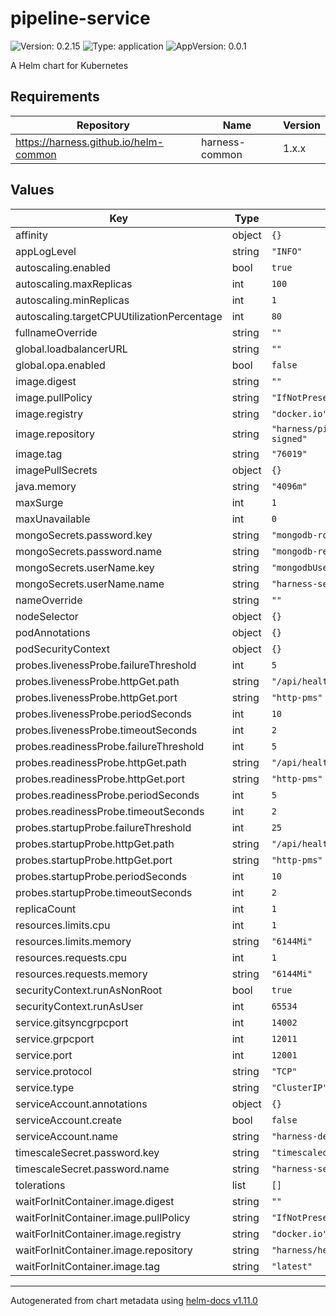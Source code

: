 # pipeline-service

![Version: 0.2.15](https://img.shields.io/badge/Version-0.2.15-informational?style=flat-square) ![Type: application](https://img.shields.io/badge/Type-application-informational?style=flat-square) ![AppVersion: 0.0.1](https://img.shields.io/badge/AppVersion-0.0.1-informational?style=flat-square)

A Helm chart for Kubernetes

## Requirements

| Repository | Name | Version |
|------------|------|---------|
| https://harness.github.io/helm-common | harness-common | 1.x.x |

## Values

| Key | Type | Default | Description |
|-----|------|---------|-------------|
| affinity | object | `{}` |  |
| appLogLevel | string | `"INFO"` |  |
| autoscaling.enabled | bool | `true` |  |
| autoscaling.maxReplicas | int | `100` |  |
| autoscaling.minReplicas | int | `1` |  |
| autoscaling.targetCPUUtilizationPercentage | int | `80` |  |
| fullnameOverride | string | `""` |  |
| global.loadbalancerURL | string | `""` |  |
| global.opa.enabled | bool | `false` |  |
| image.digest | string | `""` |  |
| image.pullPolicy | string | `"IfNotPresent"` |  |
| image.registry | string | `"docker.io"` |  |
| image.repository | string | `"harness/pipeline-service-signed"` |  |
| image.tag | string | `"76019"` |  |
| imagePullSecrets | object | `{}` |  |
| java.memory | string | `"4096m"` |  |
| maxSurge | int | `1` |  |
| maxUnavailable | int | `0` |  |
| mongoSecrets.password.key | string | `"mongodb-root-password"` |  |
| mongoSecrets.password.name | string | `"mongodb-replicaset-chart"` |  |
| mongoSecrets.userName.key | string | `"mongodbUsername"` |  |
| mongoSecrets.userName.name | string | `"harness-secrets"` |  |
| nameOverride | string | `""` |  |
| nodeSelector | object | `{}` |  |
| podAnnotations | object | `{}` |  |
| podSecurityContext | object | `{}` |  |
| probes.livenessProbe.failureThreshold | int | `5` |  |
| probes.livenessProbe.httpGet.path | string | `"/api/health"` |  |
| probes.livenessProbe.httpGet.port | string | `"http-pms"` |  |
| probes.livenessProbe.periodSeconds | int | `10` |  |
| probes.livenessProbe.timeoutSeconds | int | `2` |  |
| probes.readinessProbe.failureThreshold | int | `5` |  |
| probes.readinessProbe.httpGet.path | string | `"/api/health"` |  |
| probes.readinessProbe.httpGet.port | string | `"http-pms"` |  |
| probes.readinessProbe.periodSeconds | int | `5` |  |
| probes.readinessProbe.timeoutSeconds | int | `2` |  |
| probes.startupProbe.failureThreshold | int | `25` |  |
| probes.startupProbe.httpGet.path | string | `"/api/health"` |  |
| probes.startupProbe.httpGet.port | string | `"http-pms"` |  |
| probes.startupProbe.periodSeconds | int | `10` |  |
| probes.startupProbe.timeoutSeconds | int | `2` |  |
| replicaCount | int | `1` |  |
| resources.limits.cpu | int | `1` |  |
| resources.limits.memory | string | `"6144Mi"` |  |
| resources.requests.cpu | int | `1` |  |
| resources.requests.memory | string | `"6144Mi"` |  |
| securityContext.runAsNonRoot | bool | `true` |  |
| securityContext.runAsUser | int | `65534` |  |
| service.gitsyncgrpcport | int | `14002` |  |
| service.grpcport | int | `12011` |  |
| service.port | int | `12001` |  |
| service.protocol | string | `"TCP"` |  |
| service.type | string | `"ClusterIP"` |  |
| serviceAccount.annotations | object | `{}` |  |
| serviceAccount.create | bool | `false` |  |
| serviceAccount.name | string | `"harness-default"` |  |
| timescaleSecret.password.key | string | `"timescaledbPostgresPassword"` |  |
| timescaleSecret.password.name | string | `"harness-secrets"` |  |
| tolerations | list | `[]` |  |
| waitForInitContainer.image.digest | string | `""` |  |
| waitForInitContainer.image.pullPolicy | string | `"IfNotPresent"` |  |
| waitForInitContainer.image.registry | string | `"docker.io"` |  |
| waitForInitContainer.image.repository | string | `"harness/helm-init-container"` |  |
| waitForInitContainer.image.tag | string | `"latest"` |  |

----------------------------------------------
Autogenerated from chart metadata using [helm-docs v1.11.0](https://github.com/norwoodj/helm-docs/releases/v1.11.0)
